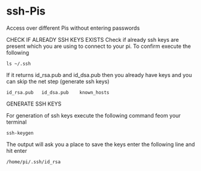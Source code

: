 # ssh-Pis
Access over different Pis without entering passwords


CHECK IF ALREADY SSH KEYS EXISTS
Check if already ssh keys are present which you are using to connect to your pi. To confirm execute the following 

    ls ~/.ssh
If it returns id_rsa.pub and id_dsa.pub then you already have keys and you can skip the net step (generate ssh keys)

    id_rsa.pub   id_dsa.pub    known_hosts

GENERATE SSH KEYS

For generation of ssh keys execute the following command feom your terminal

    ssh-keygen
The output will ask you a place to save the keys enter the following line and hit enter

    /home/pi/.ssh/id_rsa
